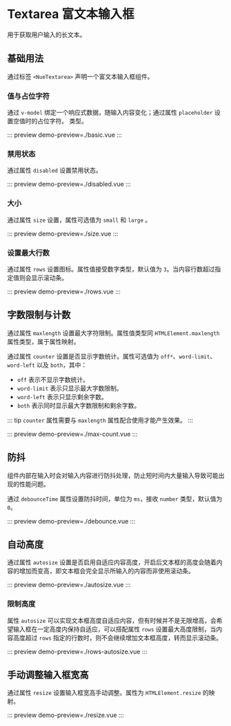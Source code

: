 # Textarea 富文本输入框

用于获取用户输入的长文本。

## 基础用法

通过标签 `<NueTextarea>` 声明一个富文本输入框组件。

### 值与占位字符

通过 `v-model` 绑定一个响应式数据，随输入内容变化；通过属性 `placeholder` 设置空值时的占位字符。
类型。

::: preview
demo-preview=./basic.vue
:::

### 禁用状态

通过属性 `disabled` 设置禁用状态。

::: preview
demo-preview=./disabled.vue
:::

### 大小

通过属性 `size` 设置，属性可选值为 `small` 和 `large` 。

::: preview
demo-preview=./size.vue
:::

### 设置最大行数

通过属性 `rows` 设置图标。属性值接受数字类型，默认值为 `3`。当内容行数超过指定值则会显示滚动条。

::: preview
demo-preview=./rows.vue
:::

## 字数限制与计数

通过属性 `maxlength` 设置最大字符限制。属性值类型同 `HTMLElement.maxlength` 属性类型，属于属性映射。

通过属性 `counter` 设置是否显示字数统计。属性可选值为 `off*`、`word-limit`、`word-left` 以及 `both`，其中：

- `off` 表示不显示字数统计。
- `word-limit` 表示只显示最大字数限制。
- `word-left` 表示只显示剩余字数。
- `both` 表示同时显示最大字数限制和剩余字数。

::: tip
`counter` 属性需要与 `maxlength` 属性配合使用才能产生效果。
:::

::: preview
demo-preview=./max-count.vue
:::

## 防抖

组件内部在输入时会对输入内容进行防抖处理，防止短时间内大量输入导致可能出现的性能问题。

通过 `debounceTime` 属性设置防抖时间，单位为 `ms`，接收 `number` 类型，默认值为 `0`。

::: preview
demo-preview=./debounce.vue
:::

## 自动高度

通过属性 `autosize` 设置是否启用自适应内容高度，开启后文本框的高度会随着内容的增加而变高，即文本框会完全显示所输入的内容而非使用滚动条。

::: preview
demo-preview=./autosize.vue
:::

### 限制高度

属性 `autosize` 可以实现文本框高度自适应内容，但有时候并不是无限增高，会希望输入框在一定高度内保持自适应，可以搭配属性
`rows` 设置最大高度限制，当内容高度超过 `rows` 指定的行数时，则不会继续增加文本框高度，转而显示滚动条。

::: preview
demo-preview=./rows-autosize.vue
:::

## 手动调整输入框宽高

通过属性 `resize` 设置输入框宽高手动调整。属性为 `HTMLElement.resize` 的映射。

::: preview
demo-preview=./resize.vue
:::
